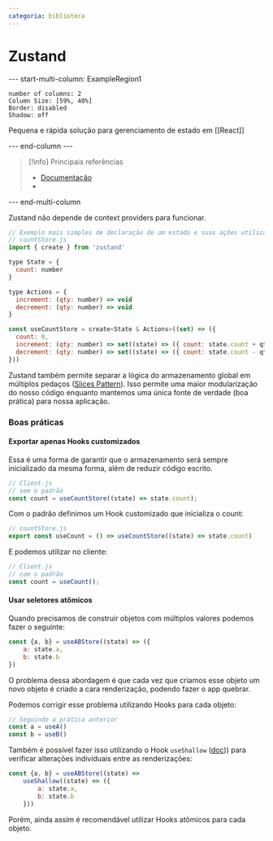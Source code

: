 ```yaml
---
categoria: biblioteca
---
```

# Zustand

--- start-multi-column: ExampleRegion1  
```column-settings  
number of columns: 2
Column Size: [59%, 40%]
Border: disabled
Shadow: off
```

Pequena e rápida solução para gerenciamento de estado em [[React]]

--- end-column ---

> [!info] Principais referências
> - [Documentação](https://zustand.docs.pmnd.rs/getting-started/introduction)
>- 

--- end-multi-column

Zustand não depende de context providers para funcionar.

```js
// Exemplo mais simples de declaração de um estado e suas ações utilizanod Zustand
// countStore.js
import { create } from 'zustand'

type State = {
  count: number
}

type Actions = {
  increment: (qty: number) => void
  decrement: (qty: number) => void
}

const useCountStore = create<State & Actions>((set) => ({
  count: 0,
  increment: (qty: number) => set((state) => ({ count: state.count + qty })),
  decrement: (qty: number) => set((state) => ({ count: state.count - qty })),
}))
```

Zustand também permite separar a lógica do armazenamento global em múltiplos pedaços ([Slices Pattern](https://zustand.docs.pmnd.rs/guides/slices-pattern)). Isso permite uma maior modularização do nosso código enquanto mantemos uma única fonte de verdade (boa prática) para nossa aplicação.

### Boas práticas

#### Exportar apenas Hooks customizados

Essa é uma forma de garantir que o armazenamento será sempre inicializado da mesma forma, além de reduzir código escrito.

```js
// Client.js
// sem o padrão
const count = useCountStore((state) => state.count);
```

Com o padrão definimos um Hook customizado que inicializa o count:

```js
// countStore.js
export const useCount = () => useCountStore((state) => state.count)
```

E podemos utilizar no cliente:

```js
// Client.js
// com o padrão
const count = useCount();
```

#### Usar seletores atômicos

Quando precisamos de construir objetos com múltiplos valores podemos fazer o seguinte:

```js
const {a, b} = useABStore((state) => ({
	a: state.a,
	b: state.b
})
```

O problema dessa abordagem é que cada vez que criamos esse objeto um novo objeto é criado a cara renderização, podendo fazer o app quebrar.

Podemos corrigir esse problema utilizando Hooks para cada objeto:

```js
// Seguindo a prática anterior
const a = useA()
const b = useB()
```

Também é possível fazer isso utilizando o Hook `useShallow` ([doc](https://zustand.docs.pmnd.rs/hooks/use-shallow))) para verificar alterações individuais entre as renderizações:

```js
const {a, b} = useABStore((state) => 
	useShallow((state) => ({
		a: state.a,
		b: state.b
	}))
```

Porém, ainda assim é recomendável utilizar Hooks atômicos para cada objeto.